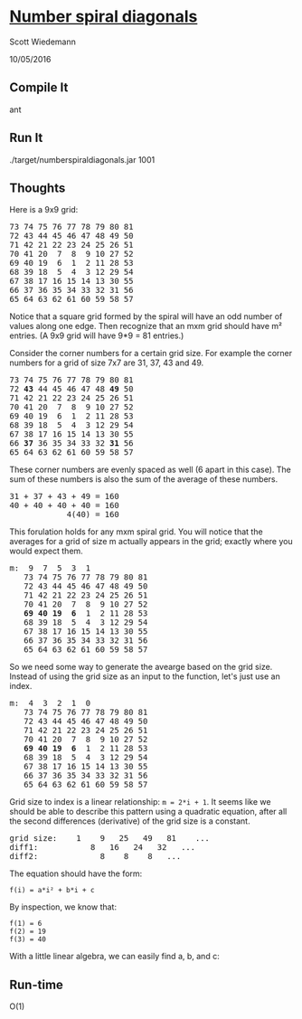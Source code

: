 [Number spiral diagonals](http://projecteuler.net/problem=28)
====================
Scott Wiedemann

10/05/2016

Compile It
----------
ant


Run It
------
./target/numberspiraldiagonals.jar 1001

Thoughts
--------

Here is a 9x9 grid:
<pre>
73 74 75 76 77 78 79 80 81
72 43 44 45 46 47 48 49 50
71 42 21 22 23 24 25 26 51
70 41 20  7  8  9 10 27 52
69 40 19  6  1  2 11 28 53
68 39 18  5  4  3 12 29 54
67 38 17 16 15 14 13 30 55
66 37 36 35 34 33 32 31 56
65 64 63 62 61 60 59 58 57
</pre>

Notice that a square grid formed by the spiral will have an odd number of values along one edge.  Then recognize that an mxm grid should have m² entries. (A 9x9 grid will have 9*9 = 81 entries.)

Consider the corner numbers for a certain grid size.  For example the corner numbers for a grid of size 7x7 are 31, 37, 43 and 49.

<pre>
73 74 75 76 77 78 79 80 81
72 <b>43</b> 44 45 46 47 48 <b>49</b> 50
71 42 21 22 23 24 25 26 51
70 41 20  7  8  9 10 27 52
69 40 19  6  1  2 11 28 53
68 39 18  5  4  3 12 29 54
67 38 17 16 15 14 13 30 55
66 <b>37</b> 36 35 34 33 32 <b>31</b> 56
65 64 63 62 61 60 59 58 57
</pre>

These corner numbers are evenly spaced as well (6 apart in this case).  The sum of these numbers is also the sum of the average of these numbers.
<pre>
31 + 37 + 43 + 49 = 160
40 + 40 + 40 + 40 = 160
            4(40) = 160
</pre>

This forulation holds for any mxm spiral grid.  You will notice that the averages for a grid of size m actually appears in the grid; exactly where you would expect them.
<pre>
m:  9  7  5  3  1
   73 74 75 76 77 78 79 80 81
   72 43 44 45 46 47 48 49 50
   71 42 21 22 23 24 25 26 51
   70 41 20  7  8  9 10 27 52
   <b>69</b> <b>40</b> <b>19</b>  <b>6</b>  1  2 11 28 53
   68 39 18  5  4  3 12 29 54
   67 38 17 16 15 14 13 30 55
   66 37 36 35 34 33 32 31 56
   65 64 63 62 61 60 59 58 57
</pre>

So we need some way to generate the avearge based on the grid size.  Instead of using the grid size as an input to the function, let's just use an index.
<pre>
m:  4  3  2  1  0
   73 74 75 76 77 78 79 80 81
   72 43 44 45 46 47 48 49 50
   71 42 21 22 23 24 25 26 51
   70 41 20  7  8  9 10 27 52
   <b>69</b> <b>40</b> <b>19</b>  <b>6</b>  1  2 11 28 53
   68 39 18  5  4  3 12 29 54
   67 38 17 16 15 14 13 30 55
   66 37 36 35 34 33 32 31 56
   65 64 63 62 61 60 59 58 57
</pre>

Grid size to index is a linear relationship: ```m = 2*i + 1```.  It seems like we should be able to describe this pattern using a quadratic equation, after all the second differences (derivative) of the grid size is a constant.

<pre>
grid size:    1    9   25   49   81    ...
diff1:           8   16   24   32   ...
diff2:             8    8    8   ...
</pre>

The equation should have the form:
```
f(i) = a*i² + b*i + c
```
By inspection, we know that:
```
f(1) = 6
f(2) = 19
f(3) = 40
```

With a little linear algebra, we can easily find a, b, and c:





Run-time
--------
O(1)
